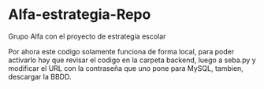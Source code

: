 # Alfa-estrategia-Repo
Grupo Alfa con el proyecto de estrategia escolar

Por ahora este codigo solamente funciona de forma local, para poder activarlo hay que
revisar el codigo en la carpeta backend, luego a seba.py y modificar el URL con la contraseña
que uno pone para MySQL, tambien, descargar la BBDD.

